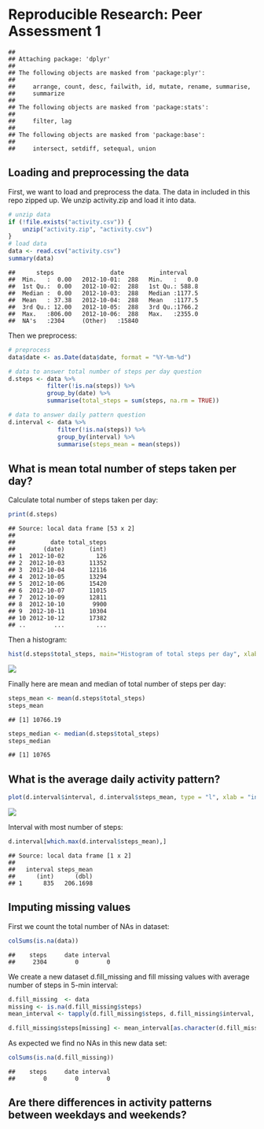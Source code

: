 # Reproducible Research: Peer Assessment 1


```
## 
## Attaching package: 'dplyr'
## 
## The following objects are masked from 'package:plyr':
## 
##     arrange, count, desc, failwith, id, mutate, rename, summarise,
##     summarize
## 
## The following objects are masked from 'package:stats':
## 
##     filter, lag
## 
## The following objects are masked from 'package:base':
## 
##     intersect, setdiff, setequal, union
```


## Loading and preprocessing the data
First, we want to load and preprocess the data. The data in included in this repo zipped up. We unzip activity.zip and load it into data.


```r
# unzip data
if (!file.exists("activity.csv")) {
    unzip("activity.zip", "activity.csv")
}
# load data
data <- read.csv("activity.csv")
summary(data)
```

```
##      steps                date          interval     
##  Min.   :  0.00   2012-10-01:  288   Min.   :   0.0  
##  1st Qu.:  0.00   2012-10-02:  288   1st Qu.: 588.8  
##  Median :  0.00   2012-10-03:  288   Median :1177.5  
##  Mean   : 37.38   2012-10-04:  288   Mean   :1177.5  
##  3rd Qu.: 12.00   2012-10-05:  288   3rd Qu.:1766.2  
##  Max.   :806.00   2012-10-06:  288   Max.   :2355.0  
##  NA's   :2304     (Other)   :15840
```

Then we preprocess:

```r
# preprocess
data$date <- as.Date(data$date, format = "%Y-%m-%d")

# data to answer total number of steps per day question
d.steps <- data %>%
           filter(!is.na(steps)) %>% 
           group_by(date) %>% 
           summarise(total_steps = sum(steps, na.rm = TRUE))

# data to answer daily pattern question
d.interval <- data %>% 
              filter(!is.na(steps)) %>%                          
              group_by(interval) %>%         
              summarise(steps_mean = mean(steps))
```

## What is mean total number of steps taken per day?

Calculate total number of steps taken per day:

```r
print(d.steps)
```

```
## Source: local data frame [53 x 2]
## 
##          date total_steps
##        (date)       (int)
## 1  2012-10-02         126
## 2  2012-10-03       11352
## 3  2012-10-04       12116
## 4  2012-10-05       13294
## 5  2012-10-06       15420
## 6  2012-10-07       11015
## 7  2012-10-09       12811
## 8  2012-10-10        9900
## 9  2012-10-11       10304
## 10 2012-10-12       17382
## ..        ...         ...
```

Then a histogram:


```r
hist(d.steps$total_steps, main="Histogram of total steps per day", xlab = "Total steps per day")
```

![](PA1_template_files/figure-html/unnamed-chunk-5-1.png) 

Finally here are mean and median of total number of steps per day:


```r
steps_mean <- mean(d.steps$total_steps)
steps_mean
```

```
## [1] 10766.19
```

```r
steps_median <- median(d.steps$total_steps)
steps_median
```

```
## [1] 10765
```

## What is the average daily activity pattern?


```r
plot(d.interval$interval, d.interval$steps_mean, type = "l", xlab = "interval", ylab = "steps", main = "Time series of steps against interval")
```

![](PA1_template_files/figure-html/unnamed-chunk-7-1.png) 

Interval with most number of steps:

```r
d.interval[which.max(d.interval$steps_mean),]
```

```
## Source: local data frame [1 x 2]
## 
##   interval steps_mean
##      (int)      (dbl)
## 1      835   206.1698
```

## Imputing missing values
First we count the total number of NAs in dataset:

```r
colSums(is.na(data))
```

```
##    steps     date interval 
##     2304        0        0
```


We create a new dataset d.fill_missing and fill missing values with average number of steps in 5-min interval:


```r
d.fill_missing  <- data
missing <- is.na(d.fill_missing$steps)
mean_interval <- tapply(d.fill_missing$steps, d.fill_missing$interval, mean, na.rm = TRUE)

d.fill_missing$steps[missing] <- mean_interval[as.character(d.fill_missing$interval[missing])]
```

As expected we find no NAs in this new data set:


```r
colSums(is.na(d.fill_missing))
```

```
##    steps     date interval 
##        0        0        0
```


## Are there differences in activity patterns between weekdays and weekends?
